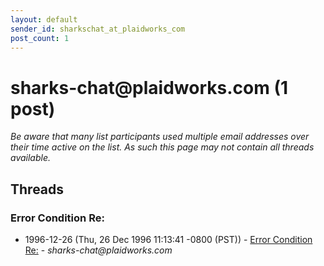 ```yaml
---
layout: default
sender_id: sharkschat_at_plaidworks_com
post_count: 1
---
```


# sharks-chat<span>@</span>plaidworks.com (1 post)

_Be aware that many list participants used multiple email addresses over their time active on the list. As such this page may not contain all threads available._

## Threads

### Error Condition Re:
+ 1996-12-26 (Thu, 26 Dec 1996 11:13:41 -0800 (PST)) - [Error Condition Re:](/archive/1996/12/675088af954c6786eb800ccee82633ef530f49bcd988631eb53a8854c452a33b) - _sharks-chat@plaidworks.com_

